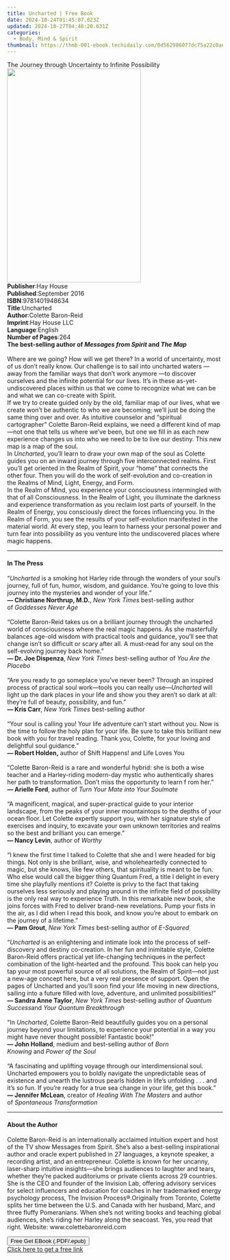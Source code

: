 ```yaml
---
title: Uncharted | Free Book
date: 2024-10-24T01:45:07.023Z
updated: 2024-10-27T04:48:20.631Z
categories:
  - Body, Mind & Spirit
thumbnail: https://thmb-001-ebook.techidaily.com/0d562986077dc75a22c0aeddd04e1255ece349b5e5a3684b390c722e7cb0d1c3.jpg
---
```

<main id="book-container">
  <div class="flex flex-col">
    <div class="book-brief flex-1 py-6 px-4 sm:p-6 md:py-10 md:px-8">
      <!-- brief-->
      <div class="book-brief-main">
        The Journey through Uncertainty to Infinite Possibility
      </div>
    </div>
    <div
      class="book-meta-info flex-1 grid gap-4 col-start-1 col-end-3 row-start-1 sm:mb-6 sm:grid-cols-4 lg:gap-6 lg:col-start-2 lg:row-end-6 lg:row-span-6 lg:mb-0"
    >
      <div
        class="book-meta-info-left place-content-center mt-4 p-4 text-sm leading-6 col-start-2 col-span-2 dark:text-slate-400"
      >
        <img
          class="w-full h-500 object-cover rounded-lg sm:h-255 sm:col-span-2 lg:col-span-full"
          src="https://img-001-ebook.techidaily.com/2c26b8de0a844de3ce379ccfa3784155dbc2a4ddb0fc708b976e7016f1a880cd.jpg"
          alt=""
          width="312"
          height="500"
        />
      </div>
      <div
        class="book-meta-info-right mt-2 col-start-1 row-start-2 col-span-3 self-center"
      >
        <!-- meta data  -->
        <div class="flex flex-col px-4 md:px-8">
          <div class="flex-1">
            <strong>Publisher</strong>:<span class="px-2">Hay House</span>
          </div>
          <div class="flex-1">
            <strong>Published</strong>:<span class="px-2">September 2016</span>
          </div>
          <div class="flex-1">
            <strong>ISBN</strong>:<span class="px-2">9781401948634</span>
          </div>
          <div class="flex-1">
            <strong>Title</strong>:<span class="px-2">Uncharted</span>
          </div>
          <div class="flex-1">
            <strong>Author</strong>:<span class="px-2">Colette Baron-Reid</span>
          </div>
          <div class="flex-1">
            <strong>Imprint</strong>:<span class="px-2">Hay House LLC</span>
          </div>
          <div class="flex-1">
            <strong>Language</strong>:<span class="px-2">English</span>
          </div>
          <div class="flex-1">
            <strong>Number of Pages</strong>:<span class="px-2">264</span>
          </div>
        </div>
      </div>
    </div>
    <div class="book-description flex-1 py-6 px-4 sm:p-6 md:py-10 md:px-8">
      <div class="book-description-main">
        <div accordion-content="" id="description">
          <b>The best-selling author of <i>Messages from Spirit </i>and </b
          ><i
            ><b>The Map<br /></b><br /></i
          >Where are we going? How will we get there? In a world of uncertainty,
          most of us don’t really know. Our challenge is to sail into uncharted
          waters —away from the familiar ways that don’t work anymore —to
          discover ourselves and the infinite potential for our lives. It’s in
          these as-yet-undiscovered places within us that we come to recognize
          what we can be and what we can co-create with Spirit.<br />If we try
          to create guided only by the old, familiar map of our lives, what we
          create won’t be authentic to who we are becoming; we’ll just be doing
          the same thing over and over. As intuitive counselor and “spiritual
          cartographer” Colette Baron-Reid explains, we need a different kind of
          map —not one that tells us where we’ve been, but one we fill in as
          each new experience changes us into who we need to be to live our
          destiny. This new map is a map of the soul.<br />In <i>Uncharted</i>,
          you’ll learn to draw your own map of the soul as Colette guides you on
          an inward journey through five interconnected realms. First you’ll get
          oriented in the Realm of Spirit, your “home” that connects the other
          four. Then you will do the work of self-evolution and co-creation in
          the Realms of Mind, Light, Energy, and Form.<br />In the Realm of
          Mind, you experience your consciousness intermingled with that of all
          Consciousness. In the Realm of Light, you illuminate the darkness and
          experience transformation as you reclaim lost parts of yourself. In
          the Realm of Energy, you consciously direct the forces influencing
          you. In the Realm of Form, you see the results of your self-evolution
          manifested in the material world. At every step, you learn to harness
          your personal power and turn fear into possibility as you venture into
          the undiscovered places where magic happens.
        </div>
        <div class="accordion-fader"></div>
      </div>
    </div>
    <div class="book-excerpts flex-1 py-6 px-4 sm:p-6 md:py-10 md:px-8">
      <!-- excerpts-->
      <div class="book-excerpts-main">
        <hr />
        <h4 class="placeholder placeholder-heading">
          <span>In The Press</span>
        </h4>
        <p>
          “<i>Uncharted</i>&nbsp;is a smoking hot Harley ride through the
          wonders of your soul’s journey, full of fun, humor, wisdom, and
          guidance. You’re going to love this journey into the mysteries and
          wonder of your life.”<br /><b>— Christiane Northrup, M.D.</b>,&nbsp;<i
            >New York Times</i
          >&nbsp;best-selling author of&nbsp;<i>Goddesses Never Age</i
          ><br /><br />“Colette Baron-Reid takes us on a brilliant journey
          through the uncharted world of consciousness where the real magic
          happens. As she masterfully balances age-old wisdom with practical
          tools and guidance, you’ll see that change isn’t so difficult or scary
          after all. A must-read for any soul on the self-evolving journey back
          home.”<br /><b>— Dr. Joe Dispenza</b>,&nbsp;<i>New York Times</i
          >&nbsp;best-selling author of&nbsp;<i>You Are the Placebo</i
          ><br /><br />“Are you ready to go someplace you’ve never been? Through
          an inspired process of practical soul work—tools you can really
          use—<i>Uncharted&nbsp;</i>will light up the dark places in your life
          and show you they aren’t so dark at all: they’re full of beauty,
          possibility, and fun.”<br /><b>— Kris Carr</b>,&nbsp;<i
            >New York Times</i
          >&nbsp;best-selling author<br /><br />“Your soul is calling you! Your
          life adventure can’t start without you. Now is the time to follow the
          holy plan for your life. Be sure to take this brilliant new book with
          you for travel reading. Thank you, Colette, for your loving and
          delightful soul guidance.”&nbsp;<br /><b>— Robert Holden,</b
          >&nbsp;author of Shift Happens! and Life Loves You&nbsp;<br /><br />“Colette
          Baron-Reid is a rare and wonderful hybrid: she is both a wise teacher
          and a Harley-riding modern-day mystic who authentically shares her
          path to transformation. Don’t miss the opportunity to learn f rom
          her.”<br /><b>— Arielle Ford</b>, author of&nbsp;<i
            >Turn Your Mate into Your Soulmate</i
          ><br /><br />“A magnificent, magical, and super-practical guide to
          your interior landscape, from the peaks of your inner mountaintops to
          the depths of your ocean floor. Let Colette expertly support you, with
          her signature style of exercises and inquiry, to excavate your own
          unknown territories and realms so the best and brilliant you can
          emerge.”<br /><b>— Nancy Levin</b>, author of&nbsp;<i>Worthy</i
          ><br /><br />“I knew the first time I talked to Colette that she and I
          were headed for big things. Not only is she brilliant, wise, and
          wholeheartedly connected to magic, but she knows, like few others,
          that spirituality is meant to be fun. Who else would call the bigger
          thing Quantum Fred, a title I delight in every time she playfully
          mentions it? Colette is privy to the fact that taking ourselves less
          seriously and playing around in the infinite field of possibility is
          the only real way to experience Truth. In this remarkable new book,
          she joins forces with Fred to deliver brand-new revelations. Pump your
          fists in the air, as I did when I read this book, and know you’re
          about to embark on the journey of a lifetime.”<br /><b>— Pam Grout</b
          >,&nbsp;<i>New York Times&nbsp;</i>best-selling author of&nbsp;<i
            >E-Squared</i
          ><br /><br />“<i>Uncharted</i>&nbsp;is an enlightening and intimate
          look into the process of self-discovery and destiny co-creation. In
          her fun and inimitable style, Colette Baron-Reid offers practical yet
          life-changing techniques in the perfect combination of the
          light-hearted and the profound. This book can help you tap your most
          powerful source of all solutions, the Realm of Spirit—not just a
          new-age concept here, but a very real presence of support. Open the
          pages of Uncharted and you’ll soon find your life moving in new
          directions, sailing into a future filled with love, adventure, and
          unlimited possibilities!”&nbsp;<br /><b>— Sandra Anne Taylor</b
          >,&nbsp;<i>New York Times</i>&nbsp;best-selling author of&nbsp;<i
            >Quantum Success</i
          >and&nbsp;<i>Your Quantum Breakthrough</i
          ><br /><br />“In&nbsp;<i>Uncharted</i>, Colette Baron-Reid beautifully
          guides you on a personal journey beyond your limitations, to
          experience your potential in a way you might have never thought
          possible! Fantastic book!”<br /><b>— John Holland</b>, medium and
          best-selling author of&nbsp;<i>Born Knowing</i>&nbsp;and&nbsp;<i
            >Power of the Soul</i
          ><br /><br />“A fascinating and uplifting voyage through our
          interdimensional soul. Uncharted empowers you to boldly navigate the
          unpredictable seas of existence and unearth the lustrous pearls hidden
          in life’s unfolding . . . and it’s so fun. If you’re ready for a true
          sea change in your life, get this book.”<br /><b>— Jennifer McLean</b
          >, creator of&nbsp;<i>Healing With The Masters</i>&nbsp;and author
          of&nbsp;<i>Spontaneous Transformation</i>
        </p>
      </div>
    </div>
    <div class="book-about-author flex-1 py-6 px-4 sm:p-6 md:py-10 md:px-8">
      <!-- about author-->
      <div class="book-main-author-main">
        <hr />
        <h4 class="placeholder placeholder-heading">
          <span>About the Author</span>
        </h4>
        <p>
          Colette Baron-Reid is an internationally acclaimed intuition expert
          and host of the TV show Messages from Spirit. She’s also a
          best-selling inspirational author and oracle expert published in 27
          languages, a keynote speaker, a recording artist, and an entrepreneur.
          Colette is known for her uncanny, laser-sharp intuitive insights—she
          brings audiences to laughter and tears, whether they’re packed
          auditoriums or private clients across 29 countries. She is the CEO and
          founder of the Invision Lab, offering advisory services for select
          influencers and education for coaches in her trademarked energy
          psychology process, The Invision Process®.Originally from Toronto,
          Colette splits her time between the U.S. and Canada with her husband,
          Marc, and three fluffy Pomeranians. When she’s not writing books and
          teaching global audiences, she’s riding her Harley along the seacoast.
          Yes, you read that right. Website: www.colettebaronreid.com
        </p>
      </div>
    </div>
    <div class="book-free-get flex-1 py-6 px-4 sm:p-6 md:py-10 md:px-8">
      <button
        id="btn-free-get"
        class="bg-blue-500 hover:bg-blue-700 text-white font-bold py-2 px-4 rounded"
      >
        Free Get EBook (.PDF/.epub)
      </button>
      <div id="countdown-display" class="px-2 text-lg mt-2"></div>
      <a
        id="free-link"
        class="hidden bg-blue-500 hover:bg-blue-700 text-white font-bold py-2 px-4 rounded"
        href="https://www.ebooks.com/en-us/book/96316659/uncharted/colette-baron-reid/"
        target="_blank"
        >Click here to get a free link</a
      >
    </div>
    <script>
      let countdownTime = 0;
      let countdownInterval = null;
      document
        .getElementById('btn-free-get')
        .addEventListener('click', startCountdown);
      function startCountdown() {
        countdownTime = new Date().getTime() + 60000 * 3;
        countdownInterval = setInterval(updateCountdown, 1000);
        document.getElementById('btn-free-get').disabled = true;
        document
          .getElementById('btn-free-get')
          .classList.add('bg-gray-500', 'cursor-not-allowed');
      }
      function updateCountdown() {
        let currentTime = new Date().getTime();
        let timeLeft = countdownTime - currentTime;
        let secondsLeft = Math.floor(timeLeft / 1000);
        document.getElementById('countdown-display').innerHTML =
          `Remaining time: ${secondsLeft} seconds.`;
        if (secondsLeft <= 0) {
          clearInterval(countdownInterval);
          document.getElementById('btn-free-get').classList.add('hidden');
          document.getElementById('free-link').classList.remove('hidden');
          document.getElementById('countdown-display').innerHTML = '';
        }
      }
    </script>
  </div>
</main>

<ins class="adsbygoogle"
      style="display:block"
      data-ad-client="ca-pub-7571918770474297"
      data-ad-slot="8358498916"
      data-ad-format="auto"
      data-full-width-responsive="true"></ins>
    
